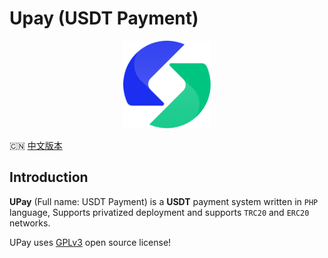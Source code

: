 # Upay (USDT Payment)

<p align="center">
<img src="https://raw.githubusercontent.com/UPay-USDT/USDT-Payment-Gateway/main/UPay-logo.png" witdh="140" height="140">
</p>

🇨🇳 [中文版本](https://github.com/UPay-USDT/USDT-Payment-Gateway/blob/main/README.md) 


## Introduction
**UPay** (Full name: USDT Payment) is a **USDT** payment system written in `PHP` language, Supports privatized deployment and supports `TRC20` and `ERC20` networks.

UPay uses [GPLv3](https://www.gnu.org/licenses/gpl-3.0.html) open source license!
